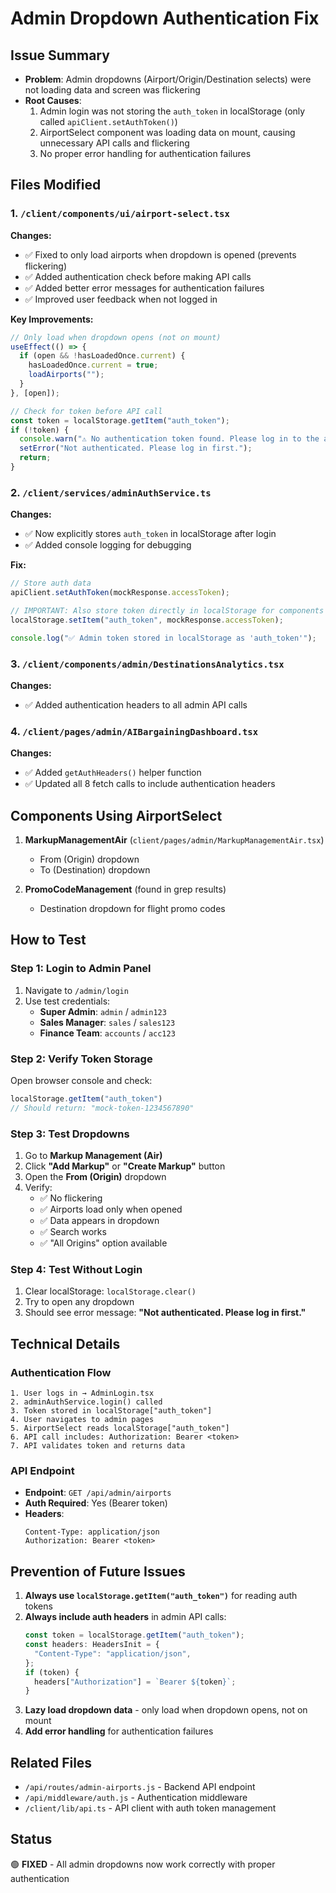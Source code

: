 # Admin Dropdown Authentication Fix

## Issue Summary
- **Problem**: Admin dropdowns (Airport/Origin/Destination selects) were not loading data and screen was flickering
- **Root Causes**:
  1. Admin login was not storing the `auth_token` in localStorage (only called `apiClient.setAuthToken()`)
  2. AirportSelect component was loading data on mount, causing unnecessary API calls and flickering
  3. No proper error handling for authentication failures

## Files Modified

### 1. `/client/components/ui/airport-select.tsx`
**Changes:**
- ✅ Fixed to only load airports when dropdown is opened (prevents flickering)
- ✅ Added authentication check before making API calls
- ✅ Added better error messages for authentication failures
- ✅ Improved user feedback when not logged in

**Key Improvements:**
```typescript
// Only load when dropdown opens (not on mount)
useEffect(() => {
  if (open && !hasLoadedOnce.current) {
    hasLoadedOnce.current = true;
    loadAirports("");
  }
}, [open]);

// Check for token before API call
const token = localStorage.getItem("auth_token");
if (!token) {
  console.warn("⚠️ No authentication token found. Please log in to the admin panel.");
  setError("Not authenticated. Please log in first.");
  return;
}
```

### 2. `/client/services/adminAuthService.ts`
**Changes:**
- ✅ Now explicitly stores `auth_token` in localStorage after login
- ✅ Added console logging for debugging

**Fix:**
```typescript
// Store auth data
apiClient.setAuthToken(mockResponse.accessToken);

// IMPORTANT: Also store token directly in localStorage for components that read it directly
localStorage.setItem("auth_token", mockResponse.accessToken);

console.log("✅ Admin token stored in localStorage as 'auth_token'");
```

### 3. `/client/components/admin/DestinationsAnalytics.tsx`
**Changes:**
- ✅ Added authentication headers to all admin API calls

### 4. `/client/pages/admin/AIBargainingDashboard.tsx`
**Changes:**
- ✅ Added `getAuthHeaders()` helper function
- ✅ Updated all 8 fetch calls to include authentication headers

## Components Using AirportSelect

1. **MarkupManagementAir** (`client/pages/admin/MarkupManagementAir.tsx`)
   - From (Origin) dropdown
   - To (Destination) dropdown

2. **PromoCodeManagement** (found in grep results)
   - Destination dropdown for flight promo codes

## How to Test

### Step 1: Login to Admin Panel
1. Navigate to `/admin/login`
2. Use test credentials:
   - **Super Admin**: `admin` / `admin123`
   - **Sales Manager**: `sales` / `sales123`
   - **Finance Team**: `accounts` / `acc123`

### Step 2: Verify Token Storage
Open browser console and check:
```javascript
localStorage.getItem("auth_token")
// Should return: "mock-token-1234567890"
```

### Step 3: Test Dropdowns
1. Go to **Markup Management (Air)**
2. Click **"Add Markup"** or **"Create Markup"** button
3. Open the **From (Origin)** dropdown
4. Verify:
   - ✅ No flickering
   - ✅ Airports load only when opened
   - ✅ Data appears in dropdown
   - ✅ Search works
   - ✅ "All Origins" option available

### Step 4: Test Without Login
1. Clear localStorage: `localStorage.clear()`
2. Try to open any dropdown
3. Should see error message: **"Not authenticated. Please log in first."**

## Technical Details

### Authentication Flow
```
1. User logs in → AdminLogin.tsx
2. adminAuthService.login() called
3. Token stored in localStorage["auth_token"]
4. User navigates to admin pages
5. AirportSelect reads localStorage["auth_token"]
6. API call includes: Authorization: Bearer <token>
7. API validates token and returns data
```

### API Endpoint
- **Endpoint**: `GET /api/admin/airports`
- **Auth Required**: Yes (Bearer token)
- **Headers**:
  ```
  Content-Type: application/json
  Authorization: Bearer <token>
  ```

## Prevention of Future Issues

1. **Always use `localStorage.getItem("auth_token")`** for reading auth tokens
2. **Always include auth headers** in admin API calls:
   ```typescript
   const token = localStorage.getItem("auth_token");
   const headers: HeadersInit = {
     "Content-Type": "application/json",
   };
   if (token) {
     headers["Authorization"] = `Bearer ${token}`;
   }
   ```
3. **Lazy load dropdown data** - only load when dropdown opens, not on mount
4. **Add error handling** for authentication failures

## Related Files
- `/api/routes/admin-airports.js` - Backend API endpoint
- `/api/middleware/auth.js` - Authentication middleware
- `/client/lib/api.ts` - API client with auth token management

## Status
🟢 **FIXED** - All admin dropdowns now work correctly with proper authentication
